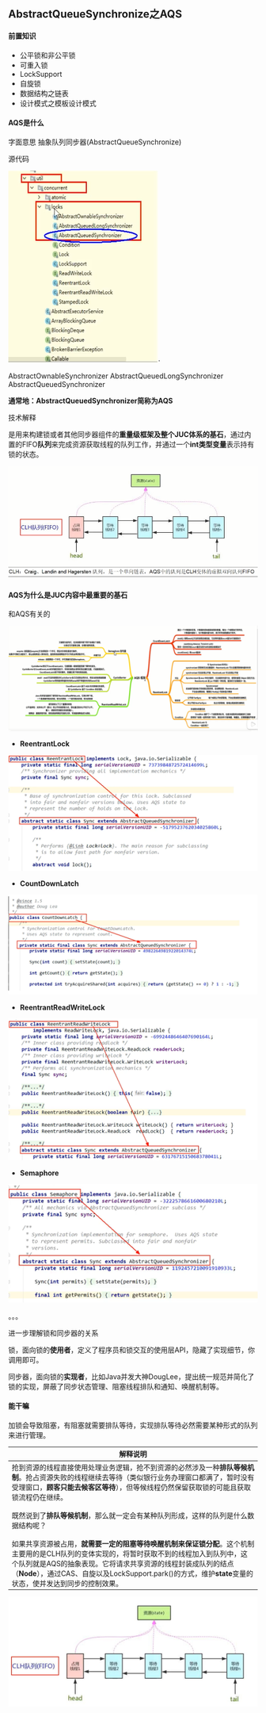 ## AbstractQueueSynchronize之AQS

#### 前置知识

- 公平锁和非公平锁
- 可重入锁
- LockSupport
- 自旋锁
- 数据结构之链表
- 设计模式之模板设计模式

#### AQS是什么

字面意思 抽象队列同步器(AbstractQueueSynchronize)

源代码

![20210321140111](images\20210321140111.png)·

AbstractOwnableSynchronizer
AbstractQueuedLongSynchronizer
AbstractQueuedSynchronizer

**通常地：AbstractQueuedSynchronizer简称为AQS**

技术解释

是用来构建锁或者其他同步器组件的**重量级框架及整个JUC体系的基石**，通过内置的FIFO**队列**来完成资源获取线程的队列工作，并通过一个**int类型变量**表示持有锁的状态。

![1616307605](images\1616307605.jpg)

#### AQS为什么是JUC内容中最重要的基石

和AQS有关的

![20210321150236](images\20210321150236.png)



- **ReentrantLock**

![image-20210321144932732](images\image-20210321144932732.png)

- **CountDownLatch**

![1616309492](images\1616309492.jpg)

- **ReentrantReadWriteLock**

![1616309656](images\1616309656.jpg)

- **Semaphore**

![1616309711](images\1616309711.jpg)

。。。



进一步理解锁和同步器的关系

锁，面向锁的**使用者**，定义了程序员和锁交互的使用层API，隐藏了实现细节，你调用即可。

同步器，面向锁的**实现者**，比如Java并发大神DougLee，提出统一规范并简化了锁的实现，屏蔽了同步状态管理、阻塞线程排队和通知、唤醒机制等。

#### 能干嘛

加锁会导致阻塞，有阻塞就需要排队等待，实现排队等待必然需要某种形式的队列来进行管理。

| 解释说明                                                     |
| ------------------------------------------------------------ |
| 抢到资源的线程直接使用处理业务逻辑，抢不到资源的必然涉及一种**排队等候机制**。抢占资源失败的线程继续去等待（类似银行业务办理窗口都满了，暂时没有受理窗口，**顾客只能去候客区等待**），但等候线程仍然保留获取锁的可能且获取锁流程仍在继续。<br/><br/>既然说到了**排队等候机制**，那么就一定会有某种队列形成，这样的队列是什么数据结构呢？<br/><br/>如果共享资源被占用，**就需要一定的阻塞等待唤醒机制来保证锁分配**。这个机制主要用的是CLH队列的变体实现的，将暂时获取不到的线程加入到队列中，这个队列就是AQS的抽象表现。它将请求共享资源的线程封装成队列的结点（**Node**），通过CAS、自旋以及LockSupport.park()的方式，维护**state**变量的状态，使并发达到同步的控制效果。 |

![1616318958](images/1616318958.jpg)








